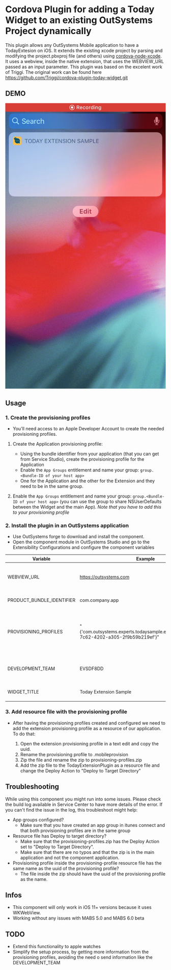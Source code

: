 # Cordova Plugin for adding a Today Widget to an existing OutSystems Project dynamically

This plugin allows any OutSystems Mobile application to have a TodayExtesion on iOS. It extends the existing xcode project by parsing and modifying the project.pbxproj file (and others) using [cordova-node-xcode](https://github.com/apache/cordova-node-xcode).
It uses a webview, inside the native extension, that uses the WEBVIEW_URL passed as an input parameter.
This plugin was based on the excelent work of Triggi. The original work can be found here https://github.com/Triggi/cordova-plugin-today-widget.git

## DEMO

![Demo](demo/demo.gif)

## Usage

### 1. Create the provisioning profiles
* You'll need access to an Apple Developer Account to create the needed provisioning profiles.
1. Create the Application provisioning profile: 
   * Using the bundle identifier from your application (that you can get from Service Studio), create the provisioning profile for the Application
   * Enable the `App Groups` entitlement and name your group: `group.<Bundle-ID of your host app>` 
   * One for the Application and the other for the Extension and they need to be in the same group.
  
2. Enable the `App Groups` entitlement and name your group: `group.<Bundle-ID of your host app>` (you can use the group to share NSUserDefaults between the Widget and the main App). _Note that you have to add this to your provisioning profile_

### 2. Install the plugin in an OutSystems application

* Use OutSystems forge to download and install the component.
* Open the component module in OutSystems Studio and go to the Extensibility Configurations and configure the component variables

| Variable | Example | Description |
|-|-|-|
|WEBVIEW_URL| https://outsystems.com | URL to be opened in the extension webview |
|PRODUCT_BUNDLE_IDENTIFIER| com.company.app | Bundle ID of the main app |
|PROVISIONING_PROFILES| "{'com.outsystems.experts.todaysample.extension':'bce89fc6-7c62-4202-a305-2f9b59b219ef'}" | JSON dictionary of extension bundleId and provisioning profile UUID |
|DEVELOPMENT_TEAM| EVSDF8DD | The team ID present in the provisioning profiles |
|WIDGET_TITLE| Today Extension Sample | The title of the today extension |

### 3. Add resource file with the provisioning profile

* After having the provisioning profiles created and configured we need to add the extension provisioning profile as a resource of our application. To do that:

    1. Open the extension provisioning profile in a text edit and copy the uuid. 
    2. Rename the provisioning profile to <uuid>.mobileprovision
    3. Zip the file and rename the zip to provisioning-profiles.zip
    4. Add the zip file to the TodayExtensionPlugin as a resource file and change the Deploy Action to "Deploy to Target Directory"

## Troubleshooting
While using this component you might run into some issues. Please check the build log available in Service Center to have more details of the error. If you can't find the issue in the log, this troubleshoot might help:
* App groups configured?
  * Make sure that you have created an app group in itunes connect and that both provisioning profiles are in the same group
* Resource file has Deploy to target directory?
  * Make sure that the provisioning-profiles.zip has the Deploy Action set to "Deploy to Target Directory". 
  * Make sure that there are no typos and that the zip is in the main application and not the component application.
* Provisioning profile inside the provisioning-profile resource file has the same name as the uuid of the provisioning profile?
  * The file inside the zip should have the uuid of the provisioning profile as the name. 


## Infos
* This component will only work in iOS 11+ versions because it uses WKWebView.
* Working without any issues with MABS 5.0 and MABS 6.0 beta

## TODO 
* Extend this functionality to apple watches
* Simplify the setup process, by getting more information from the provisioning profiles, avoiding the need o send information like the DEVELOPMENT_TEAM